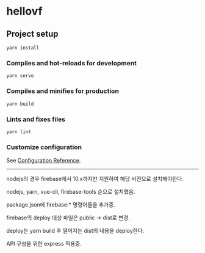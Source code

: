 # hellovf

## Project setup
```
yarn install
```

### Compiles and hot-reloads for development
```
yarn serve
```

### Compiles and minifies for production
```
yarn build
```

### Lints and fixes files
```
yarn lint
```

### Customize configuration
See [Configuration Reference](https://cli.vuejs.org/config/).



-----

nodejs의 경우 firebase에서 10.x까지만 지원하여 해당 버전으로 설치해야한다.

nodejs, yarn, vue-cli, firebase-tools 순으로 설치했음.

package.json에 firebase:* 명령어들을 추가중.

firebase의 deploy 대상 파일은 public -> dist로 변경.

deploy는 yarn build 후 떨어지는 dist의 내용을 deploy한다.

API 구성을 위한 express 적용중.
